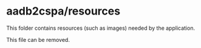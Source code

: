 # aadb2cspa/resources

This folder contains resources (such as images) needed by the application. 

This file can be removed.
